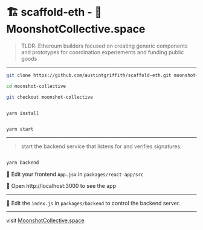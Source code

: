 # 🏗 scaffold-eth - 🚀 MoonshotCollective.space

> TLDR: Ethereum builders focused on creating generic components and prototypes for coordination experiements and funding public goods

---

```bash
git clone https://github.com/austintgriffith/scaffold-eth.git moonshot-collective

cd moonshot-collective

git checkout moonshot-collective
```

```bash

yarn install

```

```bash

yarn start

```

---
> start the backend service that listens for and verifies signatures:

```bash

yarn backend

```

📝 Edit your frontend `App.jsx` in `packages/react-app/src`

📱 Open http://localhost:3000 to see the app

---

 📝 Edit the `index.js` in `packages/backend` to control the backend server.

---

visit [MoonshotCollective.space](http://MoonshotCollective.space)
